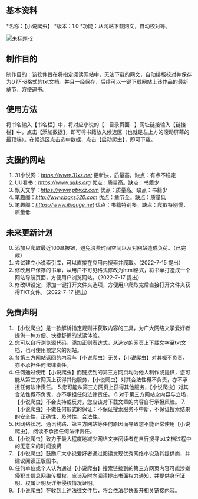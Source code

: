 
## **基本资料**
*名称：【小说爬虫】
*版本：1.0
*功能：从网站下载网文，自动校对等。

![未标题-2](https://user-images.githubusercontent.com/78750074/179153333-c544e2c9-b499-43d4-96a2-79edf1a1ee0c.jpg)

## **制作目的**
制作目的：该软件旨在将指定阅读网站中，无法下载的网文，自动排版校对并保存为*UTF-8*格式的txt文档。并且一经保存，后续可以一键下载网站上该作品的最新章节，方便追书。


## **使用方法**
将书名输入【书名栏】中，将对应小说的【--目录页面--】网址链接输入【链接栏】中，点击【添加数据】，即可将书籍放入候选区（也就是左上方的滚动屏幕的最顶端）。在候选区点击选中数据，点击【启动爬虫】，即可下载。


## **支援的网站**
1. 31小说网：*https://www.31xs.net*
    更新快，质量高。缺点：有点不稳定
2. UU看书：*https://www.uuks.org*
    优点：质量高。缺点：书籍少
3. 飘天文学：*https://www.ptwxz.com*
    优点：质量高。缺点：书籍少
4. 笔趣阁：*http://www.bqxs520.com*
    优点：章节全。缺点：质量低
5. 笔趣阁：*https://www.ibiquge.net*
    优点：书籍特别多。缺点：爬取特别慢，质量低

## **未来更新计划**
0. 添加只爬取最近100章按钮，避免浪费时间空间以及对网站造成负荷。（已完成）
1. 尝试建立小说索引库，可以直接在应用内搜索并爬取。（2022-7-15 提出）
2. 修改用户保存的书单，从用户不可见格式修改为html格式，将书单打造成一个网站导航页面，方便用户浏览网站。（2022-7-17 提出）
3. 修改UI设定，添加一键打开文件夹选项，方便用户爬取完后直接打开文件夹获得TXT文件。（2022-7-17 提出）

## **免责声明**
1. 【小说爬虫】是一款解析指定规则并获取内容的工具，为广大网络文学爱好者提供一种方便、快捷舒适的试读体验。
2. 您可以自行浏览[源代码](https://github.com/Henryyy-Hung/Web-Spider-of-Chinese-Fiction/blob/main/src/NovelSpider.py)，添加正则表达式，从选定的网页上下载文字至txt文档，也可使用预定义的网站。
3. 各第三方网站返回的内容与【小说爬虫】无关，【小说爬虫】对其概不负责，亦不承担任何法律责任。
4. 任何通过使用【小说爬虫】而链接到的第三方网页均为他人制作或提供，您可能从第三方网页上获得其他服务，【小说爬虫】对其合法性概不负责，亦不承担任何法律责任。
5.您可能从第三方网页上获得其他服务，【小说爬虫】对其合法性概不负责，亦不承担任何法律责任。
6.对于第三方网站之内容与立场，【小说爬虫】不会支持或反对，您应该对下载文章的内容自行承担风险。
7.【小说爬虫】不做任何形式的保证：不保证搜索服务不中断，不保证搜索结果的安全性、正确性、及时性、合法性。
8. 因网络状况、通讯线路、第三方网站等任何原因而导致您不能正常使用【小说爬虫】，阅读不承担任何法律责任。
9. 【小说爬虫】致力于最大程度地减少网络文学阅读者在自行搜寻txt文档过程中的无意义的时间浪费
10. 【小说爬虫】鼓励广大小说爱好者通过阅读发现优秀网络小说及其提供商，并建议阅读正版图书。
11. 任何单位或个人认为通过【小说爬虫】搜索链接到的第三方网页内容可能涉嫌侵犯其信息网络传播权，应该及时向阅读提出书面权力通知，并提供身份证明、权属证明及详细侵权情况证明。
12. 【小说爬虫】在收到上述法律文件后，将会依法尽快断开相关链接内容。
